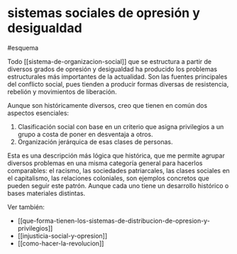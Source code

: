 # sistemas sociales de opresión y desigualdad
#esquema

Todo [[sistema-de-organizacion-social]] que se estructura a partir de diversos grados de opresión y desigualdad ha producido los problemas estructurales más importantes de la actualidad. Son las fuentes principales del conflicto social, pues tienden a producir formas diversas de resistencia, rebelión y movimientos de liberación.

Aunque son históricamente diversos, creo que tienen en común dos aspectos esenciales:

1. Clasificación social con base en un criterio que asigna privilegios a un grupo a costa de poner en desventaja a otros.
2. Organización jerárquica de esas clases de personas.

Esta es una descripción más lógica que histórica, que me permite agrupar diversos problemas en una misma categoría general para hacerlos comparables: el racismo, las sociedades patriarcales, las clases sociales en el capitalismo, las relaciones coloniales, son ejemplos concretos que pueden seguir este patrón. Aunque cada uno tiene un desarrollo histórico o bases materiales distintas.

Ver también:

- [[que-forma-tienen-los-sistemas-de-distribucion-de-opresion-y-privilegios]]
- [[injusticia-social-y-opresion]]
- [[como-hacer-la-revolucion]]
